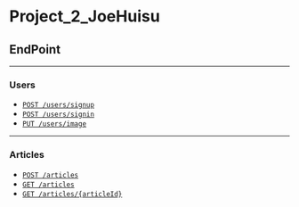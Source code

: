 # Project_2_JoeHuisu
## EndPoint
- ---

### Users
- [`POST /users/signup`](/EndPoints/users/signup.md)
- [`POST /users/signin`](/EndPoints/users/signin.md)
- [`PUT /users/image`](/EndPoints/users/image.md)
- ---

### Articles
- [`POST /articles`](/EndPoints/articles/articles(post).md)
- [`GET /articles`](/EndPoints/articles/articles(get).md)
- [`GET /articles/{articleId}`](/EndPoints/articles/{articleId}.md)
